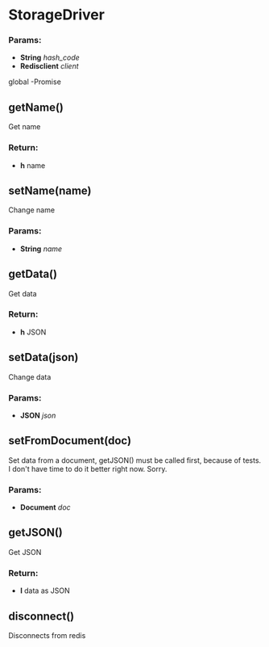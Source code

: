 

<!-- Start src/server/storage.js -->

# StorageDriver

### Params:

* **String** *hash_code* 
* **Redisclient** *client* 

global -Promise

## getName()

Get name

### Return:

* **h** name

## setName(name)

Change name

### Params:

* **String** *name* 

## getData()

Get data

### Return:

* **h** JSON

## setData(json)

Change data

### Params:

* **JSON** *json* 

## setFromDocument(doc)

Set data from a document, getJSON() must be called first, because of
tests. I don't have time to do it better right now. Sorry.

### Params:

* **Document** *doc* 

## getJSON()

Get JSON

### Return:

* **l** data as JSON

## disconnect()

Disconnects from redis

<!-- End src/server/storage.js -->

